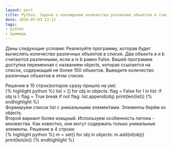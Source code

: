 ```yaml
---
layout: post
title: Python. Задача о нахождении количества различных объектов в списке. Два подхода.
date: 2016-07-03 13:12
tags:
- python
- примеры
---
```

Даны следующие условия: Реализуйте программу, которая будет вычислять количество различных объектов в списке. Два объекта a и b считаются различными, если a is b равно False. Вашей программе доступна переменная с названием objects, которая ссылается на список, содержащий не более 100 объектов. Выведите количество различных объектов в этом списке.

Решение в 10 строк(которое сразу пришло на ум):
<br>
{% highlight python %}
list = []
for obj in objects:
	flag = False
	for l in list:
		if obj is l:
			flag = True
			break
	if not flag:
		list.append(obj)
print(len(list))
{% endhighlight %}
<br>
Формируем список list c уникальными элементами. Элементы берём из objects.
<br>
Второй вариант более изящный. Используем особенность питона - множества. Как известно, они могут содержать только уникальные элементы. Решение в 4 строки:
<br>
{% highlight python %}
m = set()
for obj in objects:
	m.add(id(obj))
print(len(m))
{% endhighlight %}
<br>
<br>
